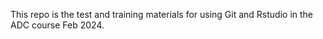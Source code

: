 This repo is the test and training materials for using Git and Rstudio in the ADC course Feb 2024. 
